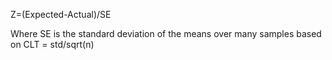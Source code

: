 Z=(Expected-Actual)/SE

Where SE is the standard deviation of the means over many samples based on CLT = std/sqrt(n)


